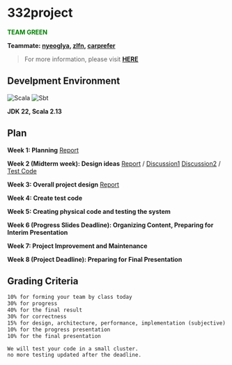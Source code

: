 # 332project
<span style="color: green;">**TEAM GREEN**</span>

**Teammate: [nyeoglya](https://github.com/nyeoglya), [zlfn](https://github.com/zlfn), [carprefer](https://github.com/carprefer)**

> For more information, please visit [**HERE**](http://pl.postech.ac.kr/~gla/cs332/index.html)

## Develpment Environment
![Scala](https://img.shields.io/badge/scala-%23DC322F.svg?style=for-the-badge&logo=scala&logoColor=white)
![Sbt](https://img.shields.io/badge/sbt-%235e150f.svg?style=for-the-badge&logo=apachenetbeanside&logoColor=white)

**JDK 22, Scala 2.13**

## Plan
**Week 1: Planning** [Report](https://htmlpreview.github.io/?https://github.com/nyeoglya/332project/blob/main/report/week1_report.html)

**Week 2 (Midterm week): Design ideas** [Report](https://htmlpreview.github.io/?https://github.com/nyeoglya/332project/blob/main/report/week2_report.html) / [Discussion1](https://github.com/nyeoglya/332project/discussions/3) [Discussion2](https://github.com/nyeoglya/332project/discussions/4) / [Test Code](https://github.com/nyeoglya/grpc-master-worker)

**Week 3: Overall project design** [Report](https://htmlpreview.github.io/?https://github.com/nyeoglya/332project/blob/main/report/week3_report.html)

**Week 4: Create test code**

**Week 5: Creating physical code and testing the system**

**Week 6 (Progress Slides Deadline): Organizing Content, Preparing for Interim Presentation**

**Week 7: Project Improvement and Maintenance**

**Week 8 (Project Deadline): Preparing for Final Presentation**

## Grading Criteria
```md
10% for forming your team by class today
30% for progress
40% for the final result
30% for correctness
15% for design, architecture, performance, implementation (subjective)
10% for the progress presentation
10% for the final presentation

We will test your code in a small cluster.
no more testing updated after the deadline.
```
